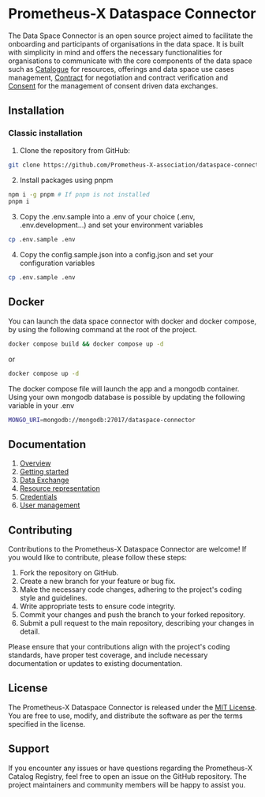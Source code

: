# Prometheus-X Dataspace Connector

The Data Space Connector is an open source project aimed to facilitate the onboarding and participants of organisations in the data space. It is built with simplicity in mind and offers the necessary functionalities for organisations to communicate with the core components of the data space such as [Catalogue](https://github.com/Prometheus-X-association/catalog-api) for resources, offerings and data space use cases management, [Contract](https://github.com/Prometheus-X-association/contract-manager) for negotiation and contract verification and [Consent](https://github.com/Prometheus-X-association/consent-manager) for the management of consent driven data exchanges.

## Installation

### Classic installation

1. Clone the repository from GitHub:
```bash
git clone https://github.com/Prometheus-X-association/dataspace-connector.git
```
2. Install packages using pnpm
```bash
npm i -g pnpm # If pnpm is not installed
pnpm i
```
3. Copy the .env.sample into a .env of your choice (.env, .env.development...) and set your environment variables
```bash
cp .env.sample .env
```
4. Copy the config.sample.json into a config.json and set your configuration variables
```bash
cp .env.sample .env
```

## Docker
You can launch the data space connector with docker and docker compose, by using the following command at the root of the project.
```bash
docker compose build && docker compose up -d
```
or

```bash
docker compose up -d
```
The docker compose file will launch the app and a mongodb container.
Using your own mongodb database is possible by updating the following variable in your .env
```bash
MONGO_URI=mongodb://mongodb:27017/dataspace-connector
```

## Documentation

1. [Overview](./docs/OVERVIEW.md)
2. [Getting started](./docs/GETTING_STARTED.md)
3. [Data Exchange](./docs/DATA_EXCHANGE.md)
4. [Resource representation](./docs/RESOURCE_REPRESENTATION.md)
5. [Credentials](./docs/CREDENTIALS.md)
6. [User management](./docs/USER_MANAGEMENT.md)

## Contributing

Contributions to the Prometheus-X Dataspace Connector are welcome! If you would like to contribute, please follow these steps:

1. Fork the repository on GitHub.
2. Create a new branch for your feature or bug fix.
3. Make the necessary code changes, adhering to the project's coding style and guidelines.
4. Write appropriate tests to ensure code integrity.
5. Commit your changes and push the branch to your forked repository.
6. Submit a pull request to the main repository, describing your changes in detail.

Please ensure that your contributions align with the project's coding standards, have proper test coverage, and include necessary documentation or updates to existing documentation.

## License

The Prometheus-X Dataspace Connector is released under the [MIT License](LICENSE). You are free to use, modify, and distribute the software as per the terms specified in the license.

## Support

If you encounter any issues or have questions regarding the Prometheus-X Catalog Registry, feel free to open an issue on the GitHub repository. The project maintainers and community members will be happy to assist you.